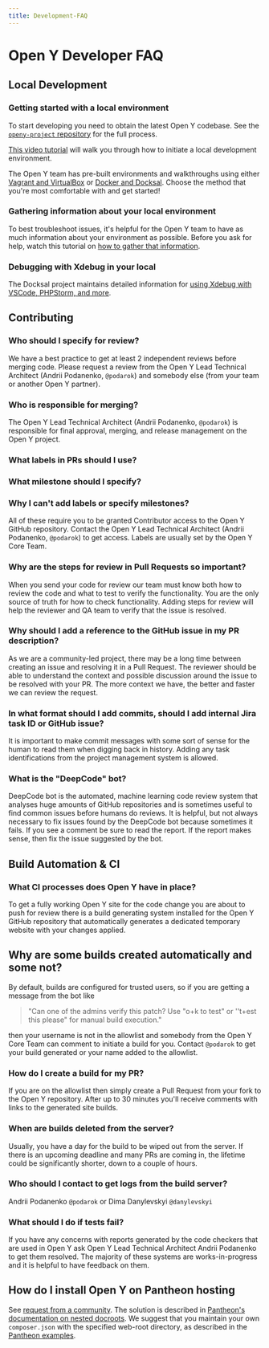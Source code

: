 ```yaml
---
title: Development-FAQ
---
```


# Open Y Developer FAQ

## Local Development

### Getting started with a local environment

To start developing you need to obtain the latest Open Y codebase. See the [`openy-project` repository](https://github.com/ymcatwincities/openy-project#latest-development-version-drupal-9-2x) for the full process.

[This video tutorial](https://www.youtube.com/watch?v=jRlinjpTl0c) will walk you through how to initiate a local development environment.

The Open Y team has pre-built environments and walkthroughs using either [Vagrant and VirtualBox](https://github.com/ymcatwincities/openy-cibox-vm#drupal-vagrant-dev-box-for-openy-support) or [Docker and Docksal](https://github.com/ymcatwincities/openy-docksal#get-started). Choose the method that you're most comfortable with and get started!

### Gathering information about your local environment

To best troubleshoot issues, it's helpful for the Open Y team to have as much information about your environment as possible. Before you ask for help, watch this tutorial on [how to gather that information](https://www.youtube.com/watch?v=01y617maeBE).

### Debugging with Xdebug in your local

The Docksal project maintains detailed information for [using Xdebug with VSCode, PHPStorm, and more](https://docs.docksal.io/tools/xdebug/).

## Contributing

### Who should I specify for review?

We have a best practice to get at least 2 independent reviews before merging code. Please request a review from the Open Y Lead Technical Architect (Andrii Podanenko, `@podarok`) and somebody else (from your team or another Open Y partner).

### Who is responsible for merging?

The Open Y Lead Technical Architect (Andrii Podanenko, `@podarok`) is responsible for final approval, merging, and release management on the Open Y project.

### What labels in PRs should I use?

### What milestone should I specify?

### Why I can't add labels or specify milestones?

All of these require you to be granted Contributor access to the Open Y GitHub repository. Contact the Open Y Lead Technical Architect (Andrii Podanenko, `@podarok`) to get access. Labels are usually set by the Open Y Core Team.

### Why are the steps for review in Pull Requests so important?

When you send your code for review our team must know both how to review the code and what to test to verify the functionality. You are the only source of truth for how to check functionality. Adding steps for review will help the reviewer and QA team to verify that the issue is resolved.

### Why should I add a reference to the GitHub issue in my PR description?

As we are a community-led project, there may be a long time between creating an issue and resolving it in a Pull Request. The reviewer should be able to understand the context and possible discussion around the issue to be resolved with your PR. The more context we have, the better and faster we can review the request.

### In what format should I add commits, should I add internal Jira task ID or GitHub issue?

It is important to make commit messages with some sort of sense for the human to read them when digging back in history. Adding any task identifications from the project management system is allowed.

### What is the "DeepCode" bot?

DeepCode bot is the automated, machine learning code review system that analyses huge amounts of GitHub repositories and is sometimes useful to find common issues before humans do reviews. It is helpful, but not always necessary to fix issues found by the DeepCode bot because sometimes it fails. If you see a comment be sure to read the report. If the report makes sense, then fix the issue suggested by the bot.

## Build Automation & CI

### What CI processes does Open Y have in place?

To get a fully working Open Y site for the code change you are about to push for review there is a build generating system installed for the Open Y GitHub repository that automatically generates a dedicated temporary website with your changes applied.

## Why are some builds created automatically and some not?

By default, builds are configured for trusted users, so if you are getting a message from the bot like

> "Can one of the admins verify this patch? Use "o+k to test" or ''t+est this please" for manual build execution."

then your username is not in the allowlist and somebody from the Open Y Core Team can comment to initiate a build for you. Contact `@podarok` to get your build generated or your name added to the allowlist.

### How do I create a build for my PR?

If you are on the allowlist then simply create a Pull Request from your fork to the Open Y repository. After up to 30 minutes you'll receive comments with links to the generated site builds.

### When are builds deleted from the server?

Usually, you have a day for the build to be wiped out from the server. If there is an upcoming deadline and many PRs are coming in, the lifetime could be significantly shorter, down to a couple of hours.

### Who should I contact to get logs from the build server?

Andrii Podanenko `@podarok` or Dima Danylevskyi `@danylevskyi`

### What should I do if tests fail?

If you have any concerns with reports generated by the code checkers that are used in Open Y ask Open Y Lead Technical Architect Andrii Podanenko to get them resolved. The majority of these systems are works-in-progress and it is helpful to have feedback on them.

## How do I install Open Y on Pantheon hosting

See [request from a community](https://github.com/ymcatwincities/openy/issues/2004). The solution is described in [Pantheon's documentation on nested docroots](https://pantheon.io/docs/nested-docroot). We suggest that you maintain your own `composer.json` with the specified web-root directory, as described in the [Pantheon examples](https://github.com/pantheon-systems/example-drops-8-composer/blob/master/composer.json#L94).
